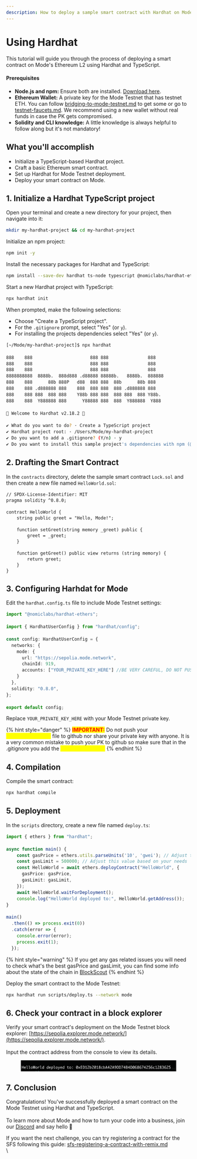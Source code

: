 ```yaml
---
description: How to deploy a sample smart contract with Hardhat on Mode
---
```


# Using Hardhat

This tutorial will guide you through the process of deploying a smart contract on Mode's Ethereum L2 using Hardhat and TypeScript.

#### Prerequisites

* **Node.js and npm:** Ensure both are installed. [Download here](https://nodejs.org/).
* **Ethereum Wallet:** A private key for the Mode Testnet that has testnet ETH. You can follow [bridging-to-mode-testnet.md](../../mode-testnet/bridging-to-mode-testnet.md "mention") to get some or go to [testnet-faucets.md](../../tools/testnet-faucets.md "mention"). We recommend using a new wallet without real funds in case the PK gets compromised.
* **Solidity and CLI knowledge:** A little knowledge is always helpful to follow along but it's not mandatory!

## What you'll accomplish

* Initialize a TypeScript-based Hardhat project.
* Craft a basic Ethereum smart contract.
* Set up Hardhat for Mode Testnet deployment.
* Deploy your smart contract on Mode.

## 1. Initialize a Hardhat TypeScript project&#x20;

Open your terminal and create a new directory for your project, then navigate into it:

```bash
mkdir my-hardhat-project && cd my-hardhat-project
```

Initialize an npm project:

```bash
npm init -y
```

Install the necessary packages for Hardhat and TypeScript:

```bash
npm install --save-dev hardhat ts-node typescript @nomiclabs/hardhat-ethers ethers
```

Start a new Hardhat project with TypeScript:

```bash
npx hardhat init
```

When prompted, make the following selections:

* Choose "Create a TypeScript project".
* For the `.gitignore` prompt, select "Yes" (or `y`).
* For installing the projects dependencies select "Yes" (or `y`).

```bash
[~/Mode/my-hardhat-project]$ npx hardhat

888    888                      888 888               888
888    888                      888 888               888
888    888                      888 888               888
8888888888  8888b.  888d888 .d88888 88888b.   8888b.  888888
888    888      88b 888P   d88  888 888  88b      88b 888
888    888 .d888888 888    888  888 888  888 .d888888 888
888    888 888  888 888    Y88b 888 888  888 888  888 Y88b.
888    888  Y888888 888      Y88888 888  888  Y888888  Y888

👷 Welcome to Hardhat v2.18.2 👷‍

✔ What do you want to do? · Create a TypeScript project
✔ Hardhat project root: · /Users/Mode/my-hardhat-project
✔ Do you want to add a .gitignore? (Y/n) · y
✔ Do you want to install this sample project's dependencies with npm (@nomicfoundation/hardhat-toolbox)? (Y/n) · y
```

## 2. Drafting the Smart Contract

&#x20;In the `contracts` directory,  delete the sample smart contract `Lock.sol` and then create a new file named `HelloWorld.sol`:&#x20;

```solidity
// SPDX-License-Identifier: MIT
pragma solidity ^0.8.0;

contract HelloWorld {
    string public greet = "Hello, Mode!";

    function setGreet(string memory _greet) public {
        greet = _greet;
    }

    function getGreet() public view returns (string memory) {
        return greet;
    }
}
```

## 3. Configuring Harhdat for Mode

&#x20;Edit the `hardhat.config.ts` file to include Mode Testnet settings:

```typescript
import "@nomiclabs/hardhat-ethers";

import { HardhatUserConfig } from "hardhat/config";

const config: HardhatUserConfig = {
  networks: {
    mode: {
      url: "https://sepolia.mode.network",
      chainId: 919,
      accounts: ["YOUR_PRIVATE_KEY_HERE"] //BE VERY CAREFUL, DO NOT PUSH THIS TO GITHUB
    }
  },
  solidity: "0.8.0",
};

export default config;
```

Replace `YOUR_PRIVATE_KEY_HERE` with your Mode Testnet private key.

{% hint style="danger" %}
<mark style="color:red;">**IMPORTANT:**</mark> Do not push your <mark style="color:yellow;">`hardhat.config.ts`</mark> file to github nor share your private key with anyone. It is a very common mistake to push your PK to github so make sure that in the .gitignore you add the <mark style="color:yellow;">`hardhat.config.ts`</mark>
{% endhint %}

## 4. Compilation

Compile the smart contract:

```bash
npx hardhat compile
```

## 5. Deployment&#x20;

In the `scripts` directory, create a new file named `deploy.ts`:

```typescript
import { ethers } from "hardhat";

async function main() {
    const gasPrice = ethers.utils.parseUnits('10', 'gwei'); // Adjust the '10' as needed
    const gasLimit = 500000; // Adjust this value based on your needs
    const HelloWorld = await ethers.deployContract("HelloWorld", {
      gasPrice: gasPrice,
      gasLimit: gasLimit,
    });
    await HelloWorld.waitForDeployment();
    console.log("HelloWorld deployed to:", HelloWorld.getAddress());
}

main()
  .then(() => process.exit(0))
  .catch(error => {
    console.error(error);
    process.exit(1);
  });
```

{% hint style="warning" %}
If you get any gas related issues you will need to check what's the best gasPrice and gasLimit, you can find some info about the state of the chain in [BlockScout](https://sepolia.explorer.mode.network/)
{% endhint %}

Deploy the smart contract to the Mode Testnet:

```bash
npx hardhat run scripts/deploy.ts --network mode
```

####

## 6. Check your contract in a block explorer&#x20;

Verify your smart contract's deployment on the Mode Testnet block explorer: [https://sepolia.explorer.mode.network/](https://sepolia.explorer.mode.network/). \
\
Input the contract address from the console to view its details.

<figure><img src="../../.gitbook/assets/image (15).png" alt=""><figcaption></figcaption></figure>

## 7. Conclusion

Congratulations! You've successfully deployed a smart contract on the Mode Testnet using Hardhat and TypeScript.\
\
To learn more about Mode and how to turn your code into a business, join our [Discord](https://discord.gg/modenetworkofficial) and say hello 👋

If you want the next challenge, you can try registering a contract for the SFS following this guide: [sfs-registering-a-contract-with-remix.md](../sfs-sequencer-fee-sharing/register-a-smart-contract/sfs-registering-a-contract-with-remix.md "mention")\
\
